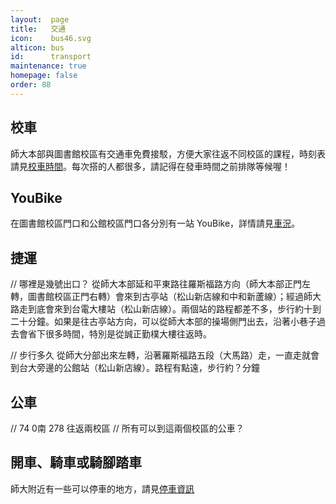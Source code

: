 ```yaml
---
layout:  page
title:   交通
icon:    bus46.svg
alticon: bus
id:      transport
maintenance: true
homepage: false
order: 88
---
```


## 校車
師大本部與圖書館校區有交通車免費接駁，方便大家往返不同校區的課程，時刻表請見[校車時間](/bus/)。每次搭的人都很多，請記得在發車時間之前排隊等候喔！

## YouBike
在圖書館校區門口和公館校區門口各分別有一站 YouBike，詳情請見[車況](/youbike/)。

## 捷運
// 哪裡是幾號出口？
從師大本部延和平東路往羅斯福路方向（師大本部正門左轉，圖書館校區正門右轉）會來到古亭站（松山新店線和中和新蘆線）；經過師大路走到底會來到台電大樓站（松山新店線）。兩個站的路程都差不多，步行約十到二十分鐘。如果是往古亭站方向，可以從師大本部的操場側門出去，沿著小巷子過去會省下很多時間，特別是從誠正勤樸大樓往返時。

// 步行多久
從師大分部出來左轉，沿著羅斯福路五段（大馬路）走，一直走就會到台大旁邊的公館站（松山新店線）。路程有點遠，步行約？分鐘

## 公車
// 74 0南 278 往返兩校區
// 所有可以到這兩個校區的公車？

## 開車、騎車或騎腳踏車
師大附近有一些可以停車的地方，請見[停車資訊](/parking/)
